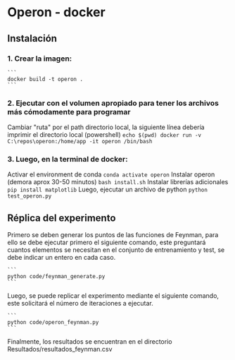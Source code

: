 
# Operon - docker
## Instalación
### 1. Crear la imagen:
    ```
    docker build -t operon .
    ```
### 2. Ejecutar con el volumen apropiado para tener los archivos más cómodamente para programar
Cambiar "ruta" por el path directorio local, la siguiente línea debería imprimir el directorio local (powershell)
    ```
    echo $(pwd)
    docker run -v C:\repos\operon:/home/app -it operon /bin/bash
    ```

### 3. Luego, en la terminal de docker:

Activar el environment de conda
    ```
    conda activate operon
    ```
Instalar operon (demora aprox 30-50 minutos)
    ```
    bash install.sh
    ```
Instalar librerías adicionales
    ```
    pip install matplotlib
    ```
Luego, ejecutar un archivo de python
    ```
    python test_operon.py
    ```

## Réplica del experimento
Primero se deben generar los puntos de las funciones de Feynman, para ello se debe ejecutar primero el siguiente comando, este preguntará cuantos elementos se necesitan en el conjunto de entrenamiento y test, se debe indicar un entero en cada caso.

    ```
    python code/feynman_generate.py
    ```

Luego, se puede replicar el experimento mediante el siguiente comando, este solicitará el número de iteraciones a ejecutar.

    ```
    python code/operon_feynman.py 
    ```
Finalmente, los resultados se encuentran en el directorio Resultados/resultados_feynman.csv
